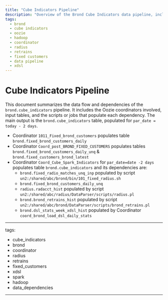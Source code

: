 ```yaml
---
title: "Cube Indicators Pipeline"
description: "Overview of the Brond Cube Indicators data pipeline, including Oozie coordinators, dependency tables, and the scripts responsible for generating input data."
tags:
  - brond
  - cube indicators
  - oozie
  - hadoop
  - coordinator
  - radius
  - retrains
  - fixed customers
  - data pipeline
  - xdsl
---
```

# Cube Indicators Pipeline
This document summarizes the data flow and dependencies of the `brond.cube_indicators` pipeline. It includes the Oozie coordinators involved, input tables, and the scripts or jobs that populate each dependency. The main output is the `brond.cube_indicators` table, populated for `par_date = today - 2 days`.
* Coordinator `1011_Fixed_brond_customers`  populates table `brond.fixed_brond_customers_daily`
* Coordinator `Coord_post_BROND_FIXED_CUSTOMERS` populates tables `brond.fixed_brond_customers_daily_unq` & `brond.fixed_customers_brond_latest`
* Coordinator `Coord_Cube_Spark_Indicators` for `par_date=date -2 days` populates table `brond.cube_indicators`  and its dependencies are:
  * `brond.fixed_radio_matches_unq_inp` populated by script `un2:/shared/abc/brond/bin/101_fixed_radius.sh`
  * `brond.fixed_brond_customers_daily_unq`
  * `radius.radacct_hist` populated by script `un2:/shared/abc/radius/DataParser/scripts/radius.pl`
  * `brond.brond_retrains_hist` populated by script `un2:/shared/abc/brond/DataParser/scripts/brond_retrains.pl`
  * `brond.dsl_stats_week_xdsl_hist` populated by Coordinator `coord_brond_load_dsl_daily_stats`
---
tags:
  - cube_indicators
  - brond
  - coordinator
  - radius
  - retrains
  - fixed_customers
  - xdsl
  - spark
  - hadoop
  - data_dependencies
---